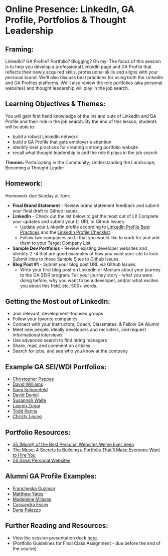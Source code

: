 
# Online Presence: LinkedIn, GA Profile, Portfolios & Thought Leadership

## Framing:  
LinkedIn? GA Profile? Portfolio? Blogging? Oh my! The focus of this session is to help you develop a professional LinkedIn page and GA Profile that reflects their newly acquired skills, professional skills and aligns with your personal brand. We'll also discuss best practices for using both the LinkedIn and GA Profiles platforms. We'll also review the role portfolios (aka personal websites) and thought leadership will play in the job search. 

## Learning Objectives & Themes:
You will gain first hand knowledge of the ins and outs of LinkedIn and GA Profile and their role in the job search. By the end of this lesson, students will be able to:
- build a robust LinkedIn network
- build a GA Profile that gets employer's attention
- identify best practices for creating a strong portfolio website
- recall what thought leadership is and the role it plays in the job search

**Themes:** Participating in the Community; Understanding the Landscape; Becoming a Thought Leader

## Homework:
Homework due Sunday at 7pm: 
- **Final Brand Statement** - Review brand statement feedback and submit your final draft to Github Issues. 
- **LinkedIn** - Check out the list below to get the most out of LI!  Complete your updates and submit your LI URL to Github Issues.
  - Update your LinkedIn profile according to [LinkedIn Profile Best Practices](https://docs.google.com/document/d/1GJfhP4FLKTi3n7DosXSNhvJYpjazCZgzuTCGLuvuwUs/edit) and the [LinkedIn Profile Checklist](https://docs.google.com/document/d/1ElgfSRP_XoW8VHmrEsfVtHXk7w6w6ga-BmcoDy8CWXs/edit).
  - Follow two companies on LI that you would like to work for and add them to your Target Company List.
- **Sample Dev Portfolios** - Review existing developer websites and identify 2 -4 that are good examples of how you want your site to look. Submit links to these Sample Sites to Github Issues.
- **Blog Post #1** - Submit your blog post URL via Github Issues.
  - Write your first blog post on LinkedIn or Medium about your journey to the GA SEIR program. Tell your journey story - what you were doing before, why you want to be a developer, and/or what excites you about this field, etc.  500+ words.  

## Getting the Most out of LinkedIn:
- Join relevant, development-focused groups 
- Follow your favorite companies 
- Connect with your Instructors, Coach, Classmates, & Fellow GA Alumni
- Meet new people, ideally developers and recruiters, and request informational interviews 
- Use advanced search to find hiring managers 
- Share, read, and comment on articles 
- Search for jobs, and see who you know at the company

## Example GA SEI/WDI Portfolios:
- [Christopher Pappas](https://www.paplog.run/)
- [David Williams](https://dj-williams.github.io/)
- [Sami Schonefeld](http://sami_schonefeld.surge.sh/)
- [David Daniel](http://davidedaniel.github.io/)
- [Susannah Waite](http://susannahwaite.com/)
- [Lauren Zugai](http://zugai.com/)
- [Todd Kenna](http://toddkenna.com/)
- [Christy Leung](http://christyleung.com/#index)

## Portfolio Resources:
- [35 (More!) of the Best Personal Websites We've Ever Seen](https://www.themuse.com/advice/35-more-of-the-best-personal-websites-weve-ever-seen?utm_source=Sailthru&utm_medium=email&utm_campaign=35%20%28More%21%29%20of%20the%20Best%20Personal%20Websites%20We%27ve%20Ever%20Seen&utm_term=Daily%20Email%20List)
- [The Muse: 4 Secrets to Building a Portfolio That’ll Make Everyone Want to Hire You](https://www.themuse.com/advice/4-secrets-to-building-a-portfolio-thatll-make-everyone-want-to-hire-you?utm_source=Sailthru&utm_medium=email&utm_term=Daily%20Email%20List&utm_campaign=4%20Secrets%20to%20Building%20a%20Portfolio%20That%27ll%20Make%20Everyone%20Want%20to%20Hire%20You)
- [24 Great Personal Websites](https://www.themuse.com/advice/our-24-favorite-onepage-personal-websites-will-inspire-you-to-make-your-own)

## Alumni GA Profile Examples:
- [Francheska Guzman](https://profiles.generalassemb.ly/profiles/francheska-guzman)
- [Matthew Yates](https://profiles.generalassemb.ly/profiles/matt-yates)
- [Madeleine Milasas](https://profiles.generalassemb.ly/profiles/madeleine-milasas)
- [Cassandra Essex](https://profiles.generalassemb.ly/profiles/cassandra-essex)
- [Dana Palazzo](https://profiles.generalassemb.ly/dana-palazzo)

## Further Reading and Resources: 
- View the session presentation deck [here](https://drive.google.com/drive/folders/1iT9wjJY75YZMcm2amhshLKquzFYpQS20).
- [Portfolio Guidelines for Final Class Assignment - due before the end of the course]
